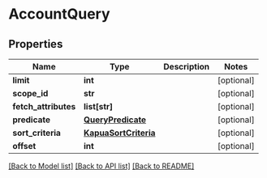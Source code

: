 # AccountQuery

## Properties
Name | Type | Description | Notes
------------ | ------------- | ------------- | -------------
**limit** | **int** |  | [optional] 
**scope_id** | **str** |  | [optional] 
**fetch_attributes** | **list[str]** |  | [optional] 
**predicate** | [**QueryPredicate**](QueryPredicate.md) |  | [optional] 
**sort_criteria** | [**KapuaSortCriteria**](KapuaSortCriteria.md) |  | [optional] 
**offset** | **int** |  | [optional] 

[[Back to Model list]](../README.md#documentation-for-models) [[Back to API list]](../README.md#documentation-for-api-endpoints) [[Back to README]](../README.md)


